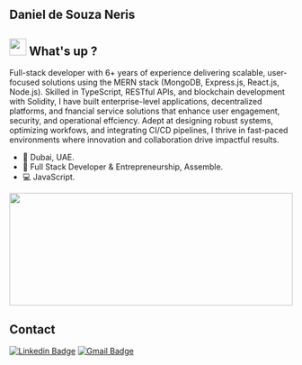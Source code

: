 ## Daniel de Souza Neris

## <img src="https://media.giphy.com/media/hvRJCLFzcasrR4ia7z/giphy.gif" width="30px"> What's up ?

Full-stack developer with 6+ years of experience delivering scalable, user-focused
solutions using the MERN stack (MongoDB, Express.js, React.js, Node.js). Skilled
in TypeScript, RESTful APIs, and blockchain development with Solidity, I have
built enterprise-level applications, decentralized platforms, and fnancial service
solutions that enhance user engagement, security, and operational effciency. Adept
at designing robust systems, optimizing workfows, and integrating CI/CD pipelines, I
thrive in fast-paced environments where innovation and collaboration drive impactful
results.

<!-- - :rocket:   I’m currently working at **ZUVIA**. -->
- 📍          Dubai, UAE.
- :purple_heart:   Full Stack Developer & Entrepreneurship, Assemble.
- :computer:   JavaScript.

<a href="https://github.com/DanielNeris/DanielNeris" title="Go to Source"><img width="100%" height="200" src="https://github-readme-stats.vercel.app/api?username=DanielNeris&show_icons=true&theme=gotham&count_private=true"></a>
 
## Contact 

[![Linkedin Badge](https://img.shields.io/badge/-DanielNeris-blue?style=flat-square&logo=Linkedin&logoColor=white&link=https://www.linkedin.com/in/danielneris/)](https://www.linkedin.com/in/danielneris/)
[![Gmail Badge](https://img.shields.io/badge/-contact@danielneris.com-c14438?style=flat-square&logo=Gmail&logoColor=white&link=mailto:contact@danielneris.com)](mailto:contact@danielneris.com)
